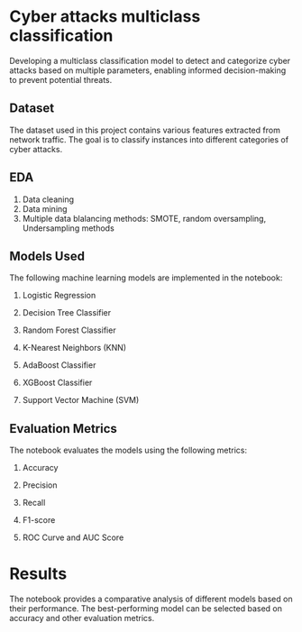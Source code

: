 # Cyber attacks multiclass classification
 Developing a multiclass classification model to detect and categorize cyber attacks based on multiple parameters, enabling informed decision-making to prevent potential threats.

## Dataset
The dataset used in this project contains various features extracted from network traffic. The goal is to classify instances into different categories of cyber attacks.


## EDA

  1. Data cleaning 
  2. Data mining
  3. Multiple data blalancing methods: SMOTE, random oversampling, Undersampling methods


## Models Used

The following machine learning models are implemented in the notebook:

   1. Logistic Regression

   2. Decision Tree Classifier

   3. Random Forest Classifier

   4. K-Nearest Neighbors (KNN)

   5. AdaBoost Classifier

   6. XGBoost Classifier

   7. Support Vector Machine (SVM)

## Evaluation Metrics

The notebook evaluates the models using the following metrics:

   1. Accuracy
   
   2. Precision
   
   3. Recall
   
   4. F1-score
   
   5. ROC Curve and AUC Score

# Results

The notebook provides a comparative analysis of different models based on their performance. The best-performing model can be selected based on accuracy and other evaluation metrics.
